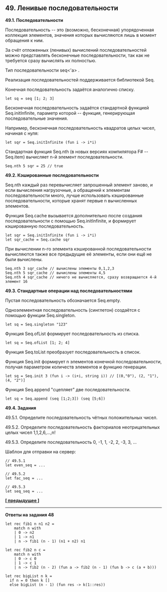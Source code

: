 ## 49. Ленивые последовательности

**49.1. Последовательности**

Последовательность -- это (возможно, бесконечная) упорядоченная коллекция элементов, значения которых вычисляются лишь в момент обращения к ним.

За счёт отложенных (ленивых) вычислений последовательностей можно представлять бесконечные последовательности, так как не требуется сразу вычислять их полностью.

Тип последовательности seq<'a> .

Реализация последовательностей поддерживается библиотекой Seq.

Конечная последовательность задаётся аналогично списку.

```
let sq = seq [1; 2; 3]
```

Бесконечная последовательность задаётся стандартной функцией Seq.initInfinite, параметр которой -- функция, генерирующая последовательные значения.

Например, бесконечная последовательность квадратов целых чисел, начиная с нуля:

```
let sqr = Seq.initInfinite (fun i -> i*i)
```

Стандартная функция Seq.nth (в новых версиях компилятора F# -- Seq.item) вычисляет n-й элемент последовательности.

```
Seq.nth 5 sqr = 25 // true
```

**49.2. Кэшированные последовательности**

Seq.nth каждый раз перевычисляет запрошенный элемент заново, и если вычисления нагрузочные, а обращений к элементам последовательности много, лучше использовать кэшированные последовательности, которые хранят первые n вычисленных элементов.

Функция Seq.cache вызывается дополнительно после создания последовательности с помощью Seq.initInfinite, и формирует кэшированную последовательность.

```
let sqr = Seq.initInfinite (fun i -> i*i)
let sqr_cache = Seq.cache sqr
```

При вычислении n-го элемента кэшированной последовательности вычисляются также все предыдущие её элементы, если они ещё не были вычислены.

```
Seq.nth 3 sqr_cache // вычислены элементы 0,1,2,3
Seq.nth 5 sqr_cache // вычислены элементы 4,5
Seq.nth 4 sqr_cache // ничего не вычисляется, сразу возвращается 4-й элемент 16
```

**49.3. Стандартные операции над последовательностями**

Пустая последовательность обозначается Seq.empty.

Одноэлементная последовательность (синглетон) создаётся с помощью функции Seq.singleton.

```
let sq = Seq.singleton "123"
```

Функция Seq.ofList формирует последовательность из списка.

```
let sq = Seq.ofList [1; 2; 4]
```

Функция Seq.toList преобразует последовательность в список.

Функция Seq.init формирует n элементов конечной последовательности, получая параметром количеств элементов и функцию генерации.

```
let sq = Seq.init 3 (fun i -> (i+i, string i)) // [(0,"0"), (2, "1"), (4, "2")]
```

Функция Seq.append "сцепляет" две последовательности.

```
let sq = Seq.append (seq [1;2;3]) (seq [5;6])
```

**49.4. Задания**

49.5.1. Определите последовательность чётных положительных чисел.

49.5.2. Определите последовательность факториалов неотрицательных целых чисел 1,1,2,6,...,n!

49.5.3. Определите последовательность 0, -1, 1, -2, 2, -3, 3, ...

Шаблон для отправки на сервер:

```
// 49.5.1
let even_seq = ...

// 49.5.2
let fac_seq = ...

// 49.5.3
let seq_seq = ...
```

**[[ предыдущее ]](https://skillsmart.ru/fp/fsh/g7b1efcb2e.html)**

---

**Ответы на задания 48**

```
let rec fib1 n n1 n2 = 
    match n with
    | 0 -> n2
    | 1 -> n1
    | n -> fib1 (n - 1) (n1 + n2) n1

let rec fib2 n c = 
    match n with
    | 0 -> c 0
    | 1 -> c 1
    | n -> fib2 (n - 2) (fun a -> fib2 (n - 1) (fun b -> c (a + b)))

let rec bigList n k =
  if n = 0 then k []
  else bigList (n - 1) (fun res -> k(1::res))
```
